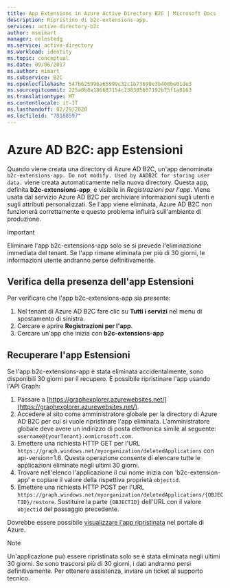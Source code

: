 ```yaml
---
title: App Extensions in Azure Active Directory B2C | Microsoft Docs
description: Ripristino di b2c-extensions-app.
services: active-directory-b2c
author: msmimart
manager: celestedg
ms.service: active-directory
ms.workload: identity
ms.topic: conceptual
ms.date: 09/06/2017
ms.author: mimart
ms.subservice: B2C
ms.openlocfilehash: 547b625996a65999c32c1b73699e3b408be01de3
ms.sourcegitcommit: 225a0b8a186687154c238305607192b75f1a8163
ms.translationtype: MT
ms.contentlocale: it-IT
ms.lasthandoff: 02/29/2020
ms.locfileid: "78188597"
---
```

# <a name="azure-ad-b2c-extensions-app"></a>Azure AD B2C: app Estensioni

Quando viene creata una directory di Azure AD B2C, un'app denominata `b2c-extensions-app. Do not modify. Used by AADB2C for storing user data.` viene creata automaticamente nella nuova directory. Questa app, definita **b2c-extensions-app**, è visibile in *Registrazioni per l'app*. Viene usata dal servizio Azure AD B2C per archiviare informazioni sugli utenti e sugli attributi personalizzati. Se l'app viene eliminata, Azure AD B2C non funzionerà correttamente e questo problema influirà sull'ambiente di produzione.

> [!IMPORTANT]
> Eliminare l'app b2c-extensions-app solo se si prevede l'eliminazione immediata del tenant. Se l'app rimane eliminata per più di 30 giorni, le informazioni utente andranno perse definitivamente.

## <a name="verifying-that-the-extensions-app-is-present"></a>Verifica della presenza dell'app Estensioni

Per verificare che l'app b2c-extensions-app sia presente:

1. Nel tenant di Azure AD B2C fare clic su **Tutti i servizi** nel menu di spostamento di sinistra.
1. Cercare e aprire **Registrazioni per l'app**.
1. Cercare un'app che inizia con **b2c-extensions-app**

## <a name="recover-the-extensions-app"></a>Recuperare l'app Estensioni

Se l'app b2c-extensions-app è stata eliminata accidentalmente, sono disponibili 30 giorni per il recupero. È possibile ripristinare l'app usando l'API Graph:

1. Passare a [https://graphexplorer.azurewebsites.net/](https://graphexplorer.azurewebsites.net/).
1. Accedere al sito come amministratore globale per la directory di Azure AD B2C per cui si vuole ripristinare l'app eliminata. L'amministratore globale deve avere un indirizzo di posta elettronica simile al seguente: `username@{yourTenant}.onmicrosoft.com`.
1. Emettere una richiesta HTTP GET per l'URL `https://graph.windows.net/myorganization/deletedApplications` con api-version=1.6. Questa operazione consente di elencare tutte le applicazioni eliminate negli ultimi 30 giorni.
1. Trovare nell'elenco l'applicazione il cui nome inizia con 'b2c-extension-app' e copiare il valore della rispettiva proprietà `objectid`.
1. Emettere una richiesta HTTP POST per l'URL `https://graph.windows.net/myorganization/deletedApplications/{OBJECTID}/restore`. Sostituire la parte `{OBJECTID}` dell'URL con il valore `objectid` del passaggio precedente.

Dovrebbe essere possibile [visualizzare l'app ripristinata](#verifying-that-the-extensions-app-is-present) nel portale di Azure.

> [!NOTE]
> Un'applicazione può essere ripristinata solo se è stata eliminata negli ultimi 30 giorni. Se sono trascorsi più di 30 giorni, i dati andranno persi definitivamente. Per ottenere assistenza, inviare un ticket al supporto tecnico.
